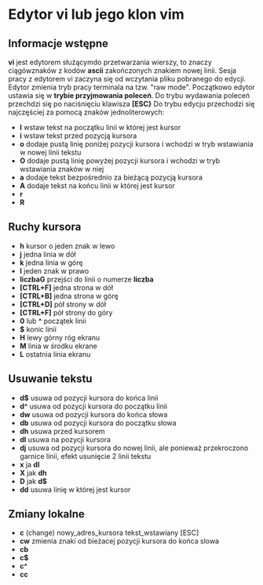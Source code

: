 # Edytor vi lub jego klon vim
## Informacje wstępne
__vi__ jest edytorem służącymdo przetwarzania wierszy, to znaczy ciągówznaków z kodów __ascii__ zakończonych znakiem
nowej linii. Sesja pracy z edytorem vi zaczyna się od wczytania pliku pobranego do edycji. Edytor zmienia tryb pracy
terminala na tzw. "raw mode". Początkowo edytor ustawia się w __trybie przyjmowania poleceń__.
Do trybu wydawania poleceń przechdzi się po naciśnięciu klawisza __[ESC}__
Do trybu edycju przechodzi się najczęściej za pomocą znaków jednoliterowych:
* __I__ wstaw tekst na początku linii w której jest kursor
* __i__ wstaw tekst przed pozycją kursora
* __o__ dodaje pustą linię poniżej pozycji kursora i wchodzi w tryb wstawiania w nowej linii tekstu
* __O__ dodaje pustą linię powyżej pozycji kursora i wchodzi w tryb wstawiania znaków w niej
* __a__ dodaje tekst bezpośrednio za bieżącą pozycją kursora
* __A__ dodaje tekst na końcu linii w której jest kursor
* __r__
* __R__
 

## Ruchy kursora

* __h__ kursor o jeden znak w lewo
* __j__ jedna linia w dół
* __k__ jedna linia w górę
* __l__ jeden znak w prawo
* __liczbaG__ przejści do linii o numerze __liczba__
* __[CTRL+F]__ jedna strona w dół
* __[CTRL+B]__ jedna strona w górę
* __[CTRL+D]__ pół strony w dół
* __[CTRL+F]__ pół strony do góry
* __0__  lub __^__ początek linii
* __$__ konic linii
* __H__ lewy górny róg ekranu
* __M__ linia w środku ekrane
* __L__ ostatnia linia ekranu


## Usuwanie tekstu

* __d$__ usuwa od pozycji kursora do  końca linii
* __d^__ usuwa od pozycji kursora do  początku linii
* __dw__ usuwa od pozycji kursora do  końca słowa
* __db__ usuwa od pozycji kursora do  początku słowa
* __dh__ usuwa przed kursorem
* __dl__ usuwa na pozycji kursora
* __dj__ usuwa od pozycji kursora do  nowej linii, ale ponieważ przekroczono garnice linii, efekt usunięcie 2 linii tekstu
* __x__ ja __dl__
* __X__ jak __dh__
* __D__ jak __d$__
* __dd__ usuwa linię w której jest kursor

## Zmiany lokalne

* __c__ (change) nowy_adres_kursora tekst_wstawiany [ESC]
* __cw__ zmienia znaki od bieżacej pozycji kursora do końca slowa
* __cb__
* __c$__
* __c^__
* __cc__
